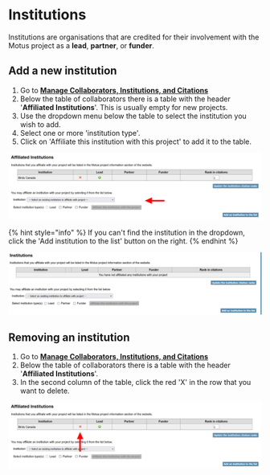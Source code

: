# Institutions

Institutions are organisations that are credited for their involvement with the Motus project as a **lead**, **partner**, or **funder**.

## Add a new institution

1. Go to [**Manage Collaborators, Institutions, and Citations**](https://motus.org/data/project/users)
2. Below the table of collaborators there is a table with the header '**Affiliated Institutions**'. This is usually empty for new projects.
3. Use the dropdown menu below the table to select the institution you wish to add.
4. Select one or more 'institution type'.
5. Click on 'Affiliate this institution with this project' to add it to the table.

![](<../.gitbook/assets/Manage Institutions - Affiliate.png>)

{% hint style="info" %}
If you can't find the institution in the dropdown, click the 'Add institution to the list' button on the right.
{% endhint %}

![](<../.gitbook/assets/image (11) (1) (1).png>)

## Removing an institution

1. Go to [**Manage Collaborators, Institutions, and Citations**](https://motus.org/data/project/users)
2. Below the table of collaborators there is a table with the header '**Affiliated Institutions**'.
3. In the second column of the table, click the red 'X' in the row that you want to delete.

![](<../.gitbook/assets/Manage Institutions - Delete.png>)
